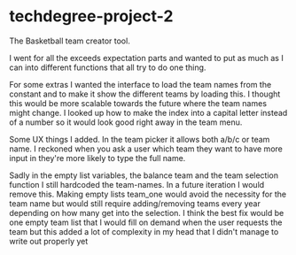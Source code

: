 # techdegree-project-2

The Basketball team creator tool.

I went for all the exceeds expectation parts and wanted to put as much as I can into different functions that all try to do one thing.

For some extras I wanted the interface to load the team names from the constant and to make it show the different teams by loading this. I thought this would be more scalable towards the future where the team names might change. I looked up how to make the index into a capital letter instead of a number so it would look good right away in the team menu.

Some UX things I added. In the team picker it allows both a/b/c or team name. I reckoned when you ask a user which team they want to have more input in they're more likely to type the full name.

Sadly in the empty list variables, the balance team and the team selection function I still hardcoded the team-names. In a future iteration I would remove this. Making empty lists team_one would avoid the necessity for the team name but would still require adding/removing teams every year depending on how many get into the selection. I think the best fix would be one empty team list that I would fill on demand when the user requests the team but this added a lot of complexity in my head that I didn't manage to write out properly yet
